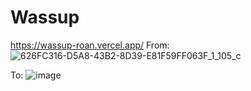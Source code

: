 # Wassup
https://wassup-roan.vercel.app/
From:
![626FC316-D5A8-43B2-8D39-E81F59FF063F_1_105_c](https://github.com/user-attachments/assets/d76ec39b-3127-43b7-b0f6-69b90808b72b)

To: 
![image](https://github.com/user-attachments/assets/9bda472c-476c-4fd0-baed-11a5abe4e91e)

